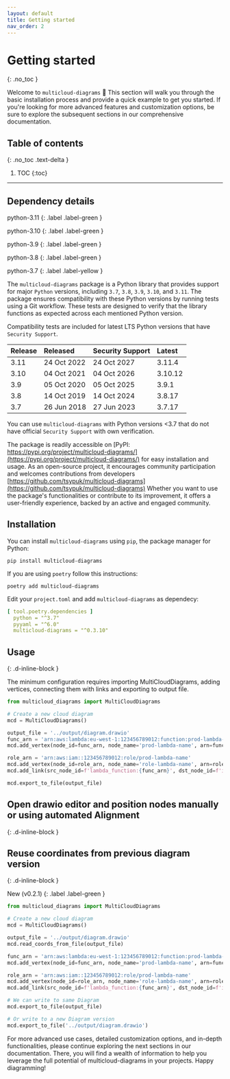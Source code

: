 ```yaml
---
layout: default
title: Getting started
nav_order: 2
---
```


# Getting started
{: .no_toc }

Welcome to ``multicloud-diagrams`` 👋 This section will walk you through the basic installation process and provide a quick example to get you started.
If you're looking for more advanced features and customization options, be sure to explore the subsequent sections in our comprehensive documentation.

## Table of contents
{: .no_toc .text-delta }

1. TOC
{:toc}
---

## Dependency details

python-3.11
{: .label .label-green }

python-3.10
{: .label .label-green }

python-3.9
{: .label .label-green }

python-3.8
{: .label .label-green }

python-3.7
{: .label .label-yellow }

The ``multicloud-diagrams`` package is a Python library that provides support for major ``Python`` versions, including ``3.7``, ``3.8``, ``3.9``, ``3.10``, and ``3.11``.
The package ensures compatibility with these Python versions by running tests using a Git workflow.
These tests are designed to verify that the library functions as expected across each mentioned Python version.

Compatibility tests are included for latest LTS Python versions that have ``Security Support``.

| Release | Released    | Security Support | Latest  |  
|:--------|:------------|:-----------------|:--------|
| 3.11    | 24 Oct 2022 | 24 Oct 2027      | 3.11.4  |
| 3.10    | 04 Oct 2021 | 04 Oct 2026      | 3.10.12 |
| 3.9     | 05 Oct 2020 | 05 Oct 2025      | 3.9.1   |
| 3.8     | 14 Oct 2019 | 14 Oct 2024      | 3.8.17  |
| 3.7     | 26 Jun 2018 | 27 Jun 2023      | 3.7.17  |

You can use ``multicloud-diagrams`` with Python versions <3.7 that do not have official ``Security Support`` with own verification.

The package is readily accessible on [PyPI: https://pypi.org/project/multicloud-diagrams/](https://pypi.org/project/multicloud-diagrams/)
for easy installation and usage. As an open-source project, it encourages community participation and welcomes contributions from developers
[https://github.com/tsypuk/multicloud-diagrams](https://github.com/tsypuk/multicloud-diagrams)
Whether you want to use the package's functionalities or contribute to its improvement, it offers a user-friendly experience, backed by an active and engaged community.

## Installation

You can install ``multicloud-diagrams`` using ``pip``, the package manager for Python:

```shell
pip install multicloud-diagrams
```

If you are using ``poetry`` follow this instructions:

```shell
poetry add multicloud-diagrams
```

Edit your ``project.toml`` and add ``multicloud-diagrams`` as dependecy:

```yaml
[ tool.poetry.dependencies ]
  python = "^3.7"
  pyyaml = "^6.0"
  multicloud-diagrams = "^0.3.10"
```

## Usage

{: .d-inline-block }

The minimum configuration requires importing MultiCloudDiagrams, adding vertices, connecting them with links and exporting to output file.

```python
from multicloud_diagrams import MultiCloudDiagrams

# Create a new cloud diagram
mcd = MultiCloudDiagrams()

output_file = '../output/diagram.drawio'
func_arn = 'arn:aws:lambda:eu-west-1:123456789012:function:prod-lambda-name'
mcd.add_vertex(node_id=func_arn, node_name='prod-lambda-name', arn=func_arn, node_type='lambda_function')

role_arn = 'arn:aws:iam::123456789012:role/prod-lambda-name'
mcd.add_vertex(node_id=role_arn, node_name='role-lambda-name', arn=role_arn, node_type='iam_role')
mcd.add_link(src_node_id=f'lambda_function:{func_arn}', dst_node_id=f'iam_role:{role_arn}')

mcd.export_to_file(output_file)
```

## Open drawio editor and position nodes manually or using automated Alignment

{: .d-inline-block }

## Reuse coordinates from previous diagram version

{: .d-inline-block }

New (v0.2.1)
{: .label .label-green }

```python
from multicloud_diagrams import MultiCloudDiagrams

# Create a new cloud diagram
mcd = MultiCloudDiagrams()

output_file = '../output/diagram.drawio'
mcd.read_coords_from_file(output_file)

func_arn = 'arn:aws:lambda:eu-west-1:123456789012:function:prod-lambda-name'
mcd.add_vertex(node_id=func_arn, node_name='prod-lambda-name', arn=func_arn, node_type='lambda_function')

role_arn = 'arn:aws:iam::123456789012:role/prod-lambda-name'
mcd.add_vertex(node_id=role_arn, node_name='role-lambda-name', arn=role_arn, node_type='iam_role')
mcd.add_link(src_node_id=f'lambda_function:{func_arn}', dst_node_id=f'iam_role:{role_arn}')

# We can write to same Diagram
mcd.export_to_file(output_file)

# Or write to a new Diagram version
mcd.export_to_file('../output/diagram.drawio')
```

For more advanced use cases, detailed customization options, and in-depth functionalities, please continue exploring the next sections in our documentation. There, you will find a wealth of
information to help you leverage the full potential of multicloud-diagrams in your projects. Happy diagramming!
